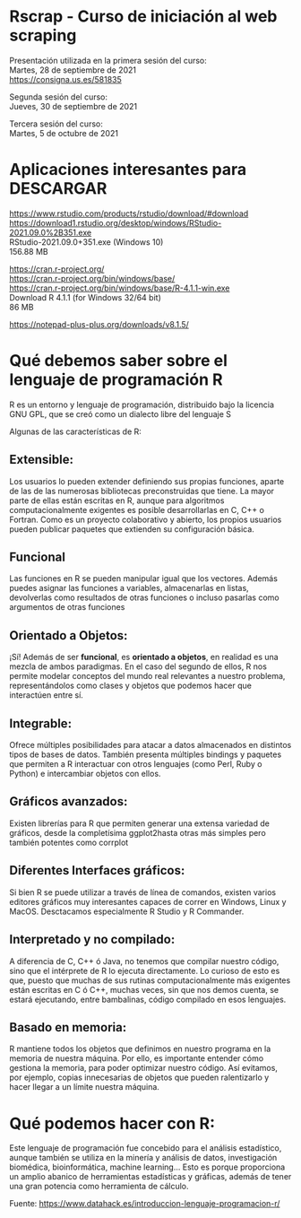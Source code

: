 # Rscrap - Curso de iniciación al web scraping

Presentación utilizada en la primera sesión del curso:  
Martes, 28 de septiembre de 2021  
https://consigna.us.es/581835  
  
Segunda sesión del curso:  
Jueves, 30 de septiembre de 2021  
  
Tercera sesión del curso:  
Martes, 5 de octubre de 2021  

# Aplicaciones interesantes para DESCARGAR  
https://www.rstudio.com/products/rstudio/download/#download  
https://download1.rstudio.org/desktop/windows/RStudio-2021.09.0%2B351.exe  
RStudio-2021.09.0+351.exe (Windows 10)  
156.88 MB	 

https://cran.r-project.org/  
https://cran.r-project.org/bin/windows/base/  
https://cran.r-project.org/bin/windows/base/R-4.1.1-win.exe  
Download R 4.1.1 (for Windows 32/64 bit)  
86 MB  

https://notepad-plus-plus.org/downloads/v8.1.5/  
  
  
# Qué debemos saber sobre el lenguaje de programación R

R es un entorno y lenguaje de programación, distribuido bajo la licencia GNU GPL, que se creó como un dialecto libre del lenguaje S

Algunas de las características de R:
## Extensible:
Los usuarios lo pueden extender definiendo sus propias funciones, aparte de las de las numerosas bibliotecas preconstruidas que tiene. La mayor parte de ellas están escritas en R, aunque para algoritmos computacionalmente exigentes es posible desarrollarlas en C, C++ o Fortran. Como es un proyecto colaborativo y abierto, los propios usuarios pueden publicar paquetes que extienden su configuración básica.

## Funcional
Las funciones en R se pueden manipular igual que los vectores. Además puedes asignar las funciones a variables, almacenarlas en listas, devolverlas como resultados de otras funciones o incluso pasarlas como argumentos de otras funciones

## Orientado a Objetos:
¡Sí! Además de ser **funcional**, es **orientado a objetos**, en realidad es una mezcla de ambos paradigmas. En el caso del segundo de ellos, R nos permite modelar conceptos del mundo real relevantes a nuestro problema, representándolos como clases y objetos que podemos hacer que interactúen entre sí.

## Integrable:
Ofrece múltiples posibilidades para atacar a datos almacenados en distintos tipos de bases de datos. También presenta múltiples bindings y paquetes que permiten a R interactuar con otros lenguajes (como Perl, Ruby o Python) e intercambiar objetos con ellos.

## Gráficos avanzados:
Existen librerías para R que permiten generar una extensa variedad de gráficos, desde la completísima ggplot2hasta otras más simples pero también potentes como corrplot

## Diferentes Interfaces gráficos:
Si bien R se puede utilizar a través de línea de comandos, existen varios editores gráficos muy interesantes capaces de correr en Windows, Linux y MacOS. Desctacamos especialmente R Studio y R Commander.

## Interpretado y no compilado:
A diferencia de C, C++ ó Java, no tenemos que compilar nuestro código, sino que el intérprete de R lo ejecuta directamente. Lo curioso de esto es que, puesto que muchas de sus rutinas computacionalmente más exigentes están escritas en C ó C++, muchas veces, sin que nos demos cuenta, se estará ejecutando, entre bambalinas, código compilado en esos lenguajes.

## Basado en memoria:
R mantiene todos los objetos que definimos en nuestro programa en la memoria de nuestra máquina. Por ello, es importante entender cómo gestiona la memoria, para poder optimizar nuestro código. Así evitamos, por ejemplo, copias innecesarias de objetos que pueden ralentizarlo y hacer llegar a un límite nuestra máquina.

# Qué podemos hacer con R:
Este lenguaje de programación fue concebido para el análisis estadístico, aunque también se utiliza en la minería y análisis de datos, investigación biomédica, bioinformática, machine learning… Esto es porque proporciona un amplio abanico de herramientas estadísticas y gráficas, además de tener una gran potencia como herramienta de cálculo.

Fuente: https://www.datahack.es/introduccion-lenguaje-programacion-r/
